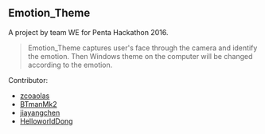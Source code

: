 ## Emotion_Theme
A project by team WE for Penta Hackathon 2016.
>Emotion_Theme captures user's face through the camera and identify the emotion.
Then Windows theme on the computer will be changed according to the emotion.

Contributor:
* [zcoaolas](https://github.com/zcoaolas/)
* [BTmanMk2](https://github.com/BTmanMk2)
* [jiayangchen](https://github.com/jiayangchen)
* [HelloworldDong](https://github.com/HelloworldDong)
